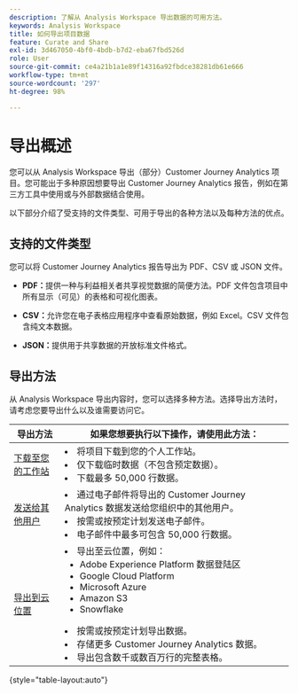 ```yaml
---
description: 了解从 Analysis Workspace 导出数据的可用方法。
keywords: Analysis Workspace
title: 如何导出项目数据
feature: Curate and Share
exl-id: 3d467050-4bf0-4bdb-b7d2-eba67fbd526d
role: User
source-git-commit: ce4a21b1a1e89f14316a92fbdce38281db61e666
workflow-type: tm+mt
source-wordcount: '297'
ht-degree: 98%

---
```


# 导出概述

您可以从 Analysis Workspace 导出（部分）Customer Journey Analytics 项目。您可能出于多种原因想要导出 Customer Journey Analytics 报告，例如在第三方工具中使用或与外部数据结合使用。

以下部分介绍了受支持的文件类型、可用于导出的各种方法以及每种方法的优点。

## 支持的文件类型

您可以将 Customer Journey Analytics 报告导出为 PDF、CSV 或 JSON 文件。

* **PDF：**&#x200B;提供一种与利益相关者共享视觉数据的简便方法。PDF 文件包含项目中所有显示（可见）的表格和可视化图表。

* **CSV：**&#x200B;允许您在电子表格应用程序中查看原始数据，例如 Excel。CSV 文件包含纯文本数据。

* **JSON：**&#x200B;提供用于共享数据的开放标准文件格式。

## 导出方法

从 Analysis Workspace 导出内容时，您可以选择多种方法。选择导出方法时，请考虑您要导出什么以及谁需要访问它。

| 导出方法 | 如果您想要执行以下操作，请使用此方法： |
|---------|----------|
| [下载至您的工作站](/help/analysis-workspace/export/download-send.md) | <li>将项目下载到您的个人工作站。</li><li>仅下载临时数据（不包含预定数据）。</li> <li>下载最多 50,000 行数据。</li> <!--true? Are there 2 different options to download to your workstation?--> <!-- is this emailing it? --> |
| [发送给其他用户](/help/analysis-workspace/export/t-schedule-report.md) | <li>通过电子邮件将导出的 Customer Journey Analytics 数据发送给您组织中的其他用户。</li><li>按需或按预定计划发送电子邮件。</li> <li>电子邮件中最多可包含 50,000 行数据。</li> <!--true?--> |
| [导出到云位置](/help/analysis-workspace/export/export-cloud.md) | <li>导出至云位置，例如： <ul><li>Adobe Experience Platform 数据登陆区</li><li>Google Cloud Platform</li><li>Microsoft Azure</li><li>Amazon S3</li><li>Snowflake</li></ul></li><li>按需或按预定计划导出数据。</li><li>存储更多 Customer Journey Analytics 数据。</li><li>导出包含数千或数百万行的完整表格。<!-- What other things? Wiki talks about things that aren't even possible in Data Warehouse. What are they? --> </li> |

{style="table-layout:auto"}
